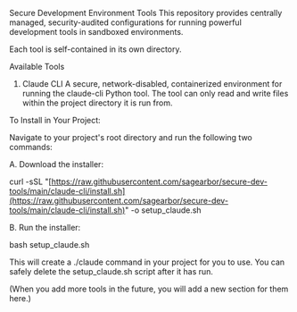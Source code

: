 Secure Development Environment Tools
This repository provides centrally managed, security-audited configurations for running powerful development tools in sandboxed environments.

Each tool is self-contained in its own directory.

Available Tools
1. Claude CLI
A secure, network-disabled, containerized environment for running the claude-cli Python tool. The tool can only read and write files within the project directory it is run from.

To Install in Your Project:

Navigate to your project's root directory and run the following two commands:

A. Download the installer:

curl -sSL "[https://raw.githubusercontent.com/sagearbor/secure-dev-tools/main/claude-cli/install.sh](https://raw.githubusercontent.com/sagearbor/secure-dev-tools/main/claude-cli/install.sh)" -o setup_claude.sh

B. Run the installer:

bash setup_claude.sh

This will create a ./claude command in your project for you to use. You can safely delete the setup_claude.sh script after it has run.

(When you add more tools in the future, you will add a new section for them here.)
